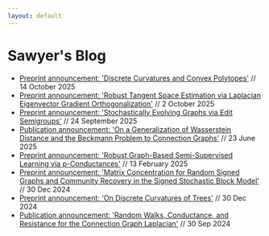 ```yaml
---
layout: default
---
```


# Sawyer's Blog

* [Preprint announcement: 'Discrete Curvatures and Convex Polytopes'](/blog_posts/blog_08.md) // 14 October 2025
* [Preprint announcement: 'Robust Tangent Space Estimation via Laplacian Eigenvector Gradient Orthogonalization'](/blog_posts/blog_007.md) // 2 October 2025
* [Preprint announcement: 'Stochastically Evolving Graphs via Edit Semigroups'](/blog_posts/blog_06.md) // 24 September 2025
* [Publication announcement: 'On a Generalization of Wasserstein Distance and the Beckmann Problem to Connection Graphs'](/blog_posts/blog_05.md) // 23 June 2025
* [Preprint announcement: 'Robust Graph-Based Semi-Supervised Learning via p-Conductances'](/blog_posts/blog_04.md) // 13 February 2025
* [Preprint announcement: 'Matrix Concentration for Random Signed Graphs and Community Recovery in the Signed Stochastic Block Model'](/blog_posts/blog_02.md) // 30 Dec 2024
* [Preprint announcement: 'On Discrete Curvatures of Trees'](/blog_posts/blog_01.md) // 30 Dec 2024
* [Publication announcement: 'Random Walks, Conductance, and Resistance for the Connection Graph Laplacian'](/blog_posts/blog_03.md) // 30 Sep 2024
